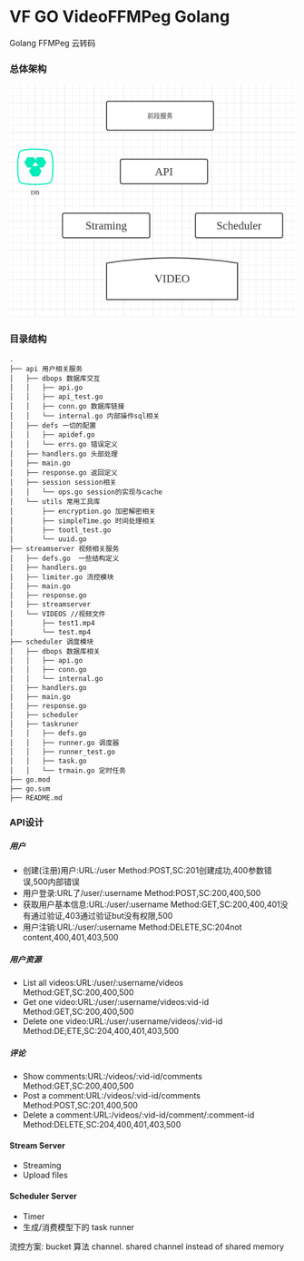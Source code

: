 # VF GO VideoFFMPeg Golang
Golang FFMPeg 云转码

### 总体架构
![](/README/SSR.png)

### 目录结构
```
.
├── api 用户相关服务
│   ├── dbops 数据库交互
│   │   ├── api.go 
│   │   ├── api_test.go
│   │   ├── conn.go 数据库链接
│   │   └── internal.go 内部操作sql相关
│   ├── defs 一切的配置
│   │   ├── apidef.go 
│   │   └── errs.go 错误定义
│   ├── handlers.go 头部处理
│   ├── main.go 
│   ├── response.go 返回定义
│   ├── session session相关
│   │   └── ops.go session的实现与cache
│   └── utils 常用工具库
│       ├── encryption.go 加密解密相关
│       ├── simpleTime.go 时间处理相关
│       ├── tootl_test.go 
│       └── uuid.go 
├── streamserver 视频相关服务
│   ├── defs.go  一些结构定义
│   ├── handlers.go
│   ├── limiter.go 流控模块
│   ├── main.go
│   ├── response.go
│   ├── streamserver 
│   └── VIDEOS //视频文件
│       ├── test1.mp4
│       └── test.mp4
├── scheduler 调度模块
│   ├── dbops 数据库相关
│   │   ├── api.go
│   │   ├── conn.go
│   │   └── internal.go
│   ├── handlers.go
│   ├── main.go
│   ├── response.go
│   ├── scheduler 
│   ├── taskruner  
│   │   ├── defs.go
│   │   ├── runner.go 调度器
│   │   ├── runner_test.go
│   │   ├── task.go
│   │   └── trmain.go 定时任务
├── go.mod
├── go.sum
├── README.md
```

### API设计

##### 用户
- 创建(注册)用户:URL:/user Method:POST,SC:201创建成功,400参数错误,500内部错误
- 用户登录:URL了/user/:username Method:POST,SC:200,400,500
- 获取用户基本信息:URL:/user/:username Method:GET,SC:200,400,401没有通过验证,403通过验证but没有权限,500
- 用户注销:URL:/user/:username Method:DELETE,SC:204not content,400,401,403,500

##### 用户资源
- List all videos:URL:/user/:username/videos Method:GET,SC:200,400,500
- Get one video:URL:/user/:username/videos:vid-id Method:GET,SC:200,400,500
- Delete one video:URL:/user/:username/videos/:vid-id Method:DE;ETE,SC:204,400,401,403,500

##### 评论
- Show comments:URL:/videos/:vid-id/comments Method:GET,SC:200,400,500
- Post a comment:URL:/videos/:vid-id/comments Method:POST,SC:201,400,500
- Delete a comment:URL:/videos/:vid-id/comment/:comment-id Method:DELETE,SC:204,400,401,403,500


#### Stream Server
- Streaming
- Upload files

#### Scheduler Server
- Timer
- 生成/消费模型下的 task runner

流控方案:
bucket 算法
channel. shared channel instead of shared memory

